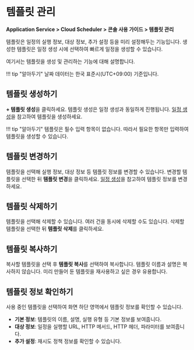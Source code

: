 # 템플릿 관리
**Application Service > Cloud Scheduler > 콘솔 사용 가이드 > 템플릿 관리**

템플릿은 일정의 실행 정보, 대상 정보, 추가 설정 등을 미리 설정해두는 기능입니다.
생성한 템플릿은 일정 생성 시에 선택하여 빠르게 일정을 생성할 수 있습니다.

여기서는 템플릿을 생성 및 관리하는 기능에 대해 설명합니다.

!!! tip "알아두기"
    날짜 데이터는 한국 표준시(UTC+09:00) 기준입니다.

## 템플릿 생성하기
**+ 템플릿 생성**을 클릭하세요.
템플릿 생성은 일정 생성과 동일하게 진행됩니다. [일정 생성](create-schedule)을 참고하여 템플릿을 생성하세요.

!!! tip "알아두기"
    템플릿은 필수 입력 항목이 없습니다. 따라서 필요한 항목만 입력하여 템플릿을 생성할 수 있습니다.

## 템플릿 변경하기
템플릿을 선택해 실행 정보, 대상 정보 등 템플릿 정보를 변경할 수 있습니다. 변경할 템플릿을 선택한 뒤 **템플릿 변경**을 클릭하세요. [일정 생성](create-schedule)을 참고하여 템플릿 정보를 변경하세요.

## 템플릿 삭제하기
템플릿을 선택해 삭제할 수 있습니다. 여러 건을 동시에 삭제할 수도 있습니다. 삭제할 템플릿을 선택한 뒤 **템플릿 삭제**를 클릭하세요.

## 템플릿 복사하기
복사할 템플릿을 선택 후 **템플릿 복사**를 선택하여 복사합니다.
템플릿 이름과 설명은 복사하지 않습니다. 미리 만들어 둔 템플릿을 재사용하고 싶은 경우 유용합니다.

## 템플릿 정보 확인하기
사용 중인 템플릿을 선택하여 화면 하단 영역에서 템플릿 정보를 확인할 수 있습니다.

* **기본 정보**: 템플릿의 이름, 설명, 실행 유형 등 기본 정보를 보여줍니다.
* **대상 정보**: 일정을 실행할 URL, HTTP 메서드, HTTP 헤더, 파라미터를 보여줍니다.
* **추가 설정**: 재시도 정책 정보를 확인할 수 있습니다.
